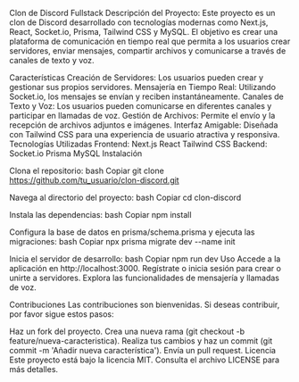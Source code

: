 Clon de Discord Fullstack Descripción del Proyecto: Este proyecto es un clon de Discord desarrollado con tecnologías modernas como Next.js, React, Socket.io, Prisma, Tailwind CSS y MySQL. El objetivo es crear una plataforma de comunicación en tiempo real que permita a los usuarios crear servidores, enviar mensajes, compartir archivos y comunicarse a través de canales de texto y voz.

Características 
Creación de Servidores: Los usuarios pueden crear y gestionar sus propios servidores. 
Mensajería en Tiempo Real: Utilizando Socket.io, los mensajes se envían y reciben instantáneamente. 
Canales de Texto y Voz: Los usuarios pueden comunicarse en diferentes canales y participar en llamadas de voz. 
Gestión de Archivos: Permite el envío y la recepción de archivos adjuntos e imágenes. 
Interfaz Amigable: Diseñada con Tailwind CSS para una experiencia de usuario atractiva y responsiva. Tecnologías Utilizadas 
Frontend: 
Next.js 
React 
Tailwind 
CSS
Backend:
Socket.io 
Prisma MySQL 
Instalación 

Clona el repositorio:
bash 
Copiar git clone https://github.com/tu_usuario/clon-discord.git 

Navega al directorio del proyecto:
bash 
Copiar cd clon-discord 

Instala las dependencias:
bash 
Copiar npm install 

Configura la base de datos en prisma/schema.prisma y ejecuta las migraciones:
bash 
Copiar npx prisma migrate dev --name init 

Inicia el servidor de desarrollo:
bash 
Copiar npm run dev Uso 
Accede a la aplicación en http://localhost:3000. 
Regístrate o inicia sesión para crear o unirte a servidores. Explora las funcionalidades de mensajería y llamadas de voz. 

Contribuciones 
Las contribuciones son bienvenidas. Si deseas contribuir, por favor sigue estos pasos:

Haz un fork del proyecto. 
Crea una nueva rama (git checkout -b feature/nueva-caracteristica). 
Realiza tus cambios y haz un commit (git commit -m 'Añadir nueva característica'). 
Envía un pull request. 
Licencia Este proyecto está bajo la licencia MIT. 
Consulta el archivo LICENSE para más detalles.